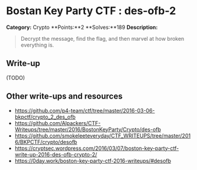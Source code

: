 # Bostan Key Party CTF : des-ofb-2

**Category:** Crypto
**Points:**2 
**Solves:**189
**Description:**

> Decrypt the message, find the flag, and then marvel at how broken everything is. 


## Write-up

(TODO)

## Other write-ups and resources

* https://github.com/p4-team/ctf/tree/master/2016-03-06-bkpctf/crypto_2_des_ofb
* https://github.com/Alpackers/CTF-Writeups/tree/master/2016/BostonKeyParty/Crypto/des-ofb
* https://github.com/smokeleeteveryday/CTF_WRITEUPS/tree/master/2016/BKPCTF/crypto/desofb
* https://cryptsec.wordpress.com/2016/03/07/boston-key-party-ctf-write-up-2016-des-ofb-crypto-2/
* https://0day.work/boston-key-party-ctf-2016-writeups/#desofb
